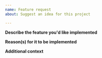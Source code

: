 ```yaml
---
name: Feature request
about: Suggest an idea for this project

---
```


**Describe the feature you'd like implemented**
<!-- A clear and concise description of what you want to happen. -->

**Reason(s) for it to be implemented**
<!-- A clear, concise, and convincing description of your reason(s) for it to be implemented -->

**Additional context**
<!-- Add any other context about the feature request here. -->
